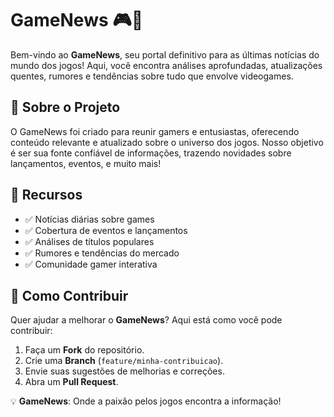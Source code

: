 # GameNews 🎮📰

Bem-vindo ao **GameNews**, seu portal definitivo para as últimas notícias do mundo dos jogos! Aqui, você encontra análises aprofundadas, atualizações quentes, rumores e tendências sobre tudo que envolve videogames.

## 🚀 Sobre o Projeto
O GameNews foi criado para reunir gamers e entusiastas, oferecendo conteúdo relevante e atualizado sobre o universo dos jogos. Nosso objetivo é ser sua fonte confiável de informações, trazendo novidades sobre lançamentos, eventos, e muito mais!

## 📌 Recursos
- ✅ Notícias diárias sobre games
- ✅ Cobertura de eventos e lançamentos
- ✅ Análises de títulos populares
- ✅ Rumores e tendências do mercado
- ✅ Comunidade gamer interativa

## 🔧 Como Contribuir
Quer ajudar a melhorar o **GameNews**? Aqui está como você pode contribuir:
1. Faça um **Fork** do repositório.
2. Crie uma **Branch** (`feature/minha-contribuicao`).
3. Envie suas sugestões de melhorias e correções.
4. Abra um **Pull Request**.

💡 **GameNews**: Onde a paixão pelos jogos encontra a informação!
